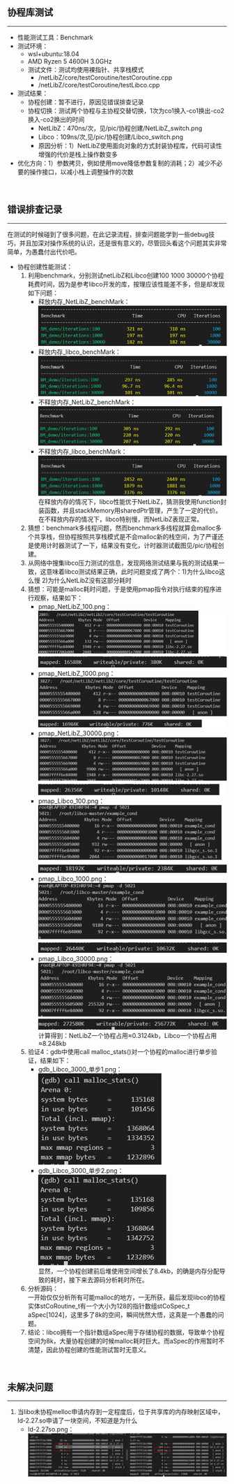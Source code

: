 ## 协程库测试
___
* 性能测试工具：Benchmark
* 测试环境：
  * wsl+ubuntu:18.04  
  * AMD Ryzen 5 4600H 3.0GHz  
  * 测试文件：测试均使用裸指针、共享栈模式  
    * /netLibZ/core/testCoroutine/testCoroutine.cpp  
    * /netLibZ/core/testCoroutine/testLibco.cpp  
* 测试结果：  
  * 协程创建：暂不进行，原因见错误排查记录  
  * 协程切换：测试两个协程与主协程交替切换，1次为co1换入-co1换出-co2换入-co2换出的时间
    * NetLibZ：470ns/次，见/pic/协程创建/NetLibZ_switch.png  
    * Libco：109ns/次,见/pic/协程创建/Libco_switch.png  
	* 原因分析：1）NetLibZ使用面向对象的方式封装协程库，代码可读性增强的代价是栈上操作数变多
* 优化方向：1）参数拷贝，例如使用move降低参数复制的消耗；2）减少不必要的操作接口，以减小栈上调整操作的次数
<br/>

## 错误排查记录
___
  在测试的时候碰到了很多问题，在此记录流程，排查问题能学到一些debug技巧，并且加深对操作系统的认识，还是很有意义的，尽管回头看这个问题其实非常简单，为愚蠢付出代价吧。  
* 协程创建性能测试：  
  1. 利用benchmark，分别测试netLibZ和Libco创建100 1000 30000个协程耗费时间，因为是参考libco开发的库，按理应该性能差不多，但是却发现如下问题：  
     * 释放内存_NetLibZ_benchMark：  
	![](netLibZ/../pic/协程创建/释放内存_NetLibZ_benchMark.png)  
     * 释放内存_libco_benchMark：  
	![](netLibZ/../pic/协程创建/释放内存_Libco_benchMark.png)  
     * 不释放内存_NetLibZ_benchMark：  
	![](netLibZ/../pic/协程创建/不释放内存_NetLibZ_benchMark.png)   
     * 不释放内存_libco_benchMark：  
	![](netLibZ/../pic/协程创建/不释放内存_Libco_benchMark.png)   
	在释放内存的情况下，libco性能优于NetLibZ，猜测我使用function封装函数，并且stackMemory用sharedPtr管理，产生了一定的代价。  
	在不释放内存的情况下，libco特别慢，而NetLibZ表现正常。
  2. 猜想：benchmark多线程问题，然而benchmark多线程就算会malloc多个共享栈，但协程按照共享栈模式是不会malloc新的栈空间，为了严谨还是使用计时器测试了一下，结果没有变化，计时器测试截图见/pic/协程创建。  
  3. 从网络中搜集libco压力测试的信息，发现网络测试结果与我的测试结果一致，这意味着libco测试结果正确，此时问题变成了两个：1)为什么libco这么慢 2)为什么NetLibZ没有这部分耗时
  4. 猜想：可能是malloc耗时问题，于是使用pmap指令对执行结束的程序进行观察，结果如下：  
     * pmap_NetLibZ_100.png：  
	![](netLibZ/../pic/协程创建/pmap_NetLibZ_100.png)  
     * pmap_NetLibZ_1000.png：  
	![](netLibZ/../pic/协程创建/pmap_NetLibZ_1000.png)  
	 * pmap_NetLibZ_30000.png：  
	![](netLibZ/../pic/协程创建/pmap_NetLibZ_30000.png)  
     * pmap_Libco_100.png：  
	![](netLibZ/../pic/协程创建/pmap_Libco_100.png)  
	 * pmap_Libco_1000.png：  
	![](netLibZ/../pic/协程创建/pmap_Libco_1000.png)  
	 * pmap_Libco_30000.png：  
	![](netLibZ/../pic/协程创建/pmap_Libco_30000.png)  
	计算得到：NetLibZ一个协程占用≈0.3124kb，Libco一个协程占用≈8.248kb  
  5. 验证4：gdb中使用call malloc_stats()对一个协程的malloc进行单步验证，结果如下：
  	  * gdb_Libco_3000_单步1.png：  
	![](netLibZ/../pic/协程创建/gdb_Libco_3000_单步1.png)   
	  * gdb_Libco_3000_单步2.png：  
	![](netLibZ/../pic/协程创建/gdb_Libco_3000_单步2.png)   
	显然，一个协程创建前后堆使用空间增长了8.4kb，的确是内存分配导致的耗时，接下来去源码分析耗时所在。  
  6. 分析源码：  
	一开始仅仅分析所有可能malloc的地方，一无所获，最后发现libco的协程实体stCoRoutine_t有一个大小为128的指针数组stCoSpec_t aSpec[1024]，这里多了8k的空间，瞬间恍然大悟，这真是一个愚蠢的问题。  
  7. 结论：libco拥有一个指针数组aSpec用于存储协程的数据，导致单个协程空间为8k，大量协程创建的时候malloc耗时巨大。而aSpec的作用暂时不清楚，因此协程创建的性能测试暂时无意义。

<br/>

## 未解决问题
___
1. 当libo未协程melloc申请内存到一定程度后，位于共享库的内存映射区域中，ld-2.27.so申请了一块空间，不知道是为什么
   * ld-2.27so.png：  
	![](netLibZ/../pic/协程创建/ld-2.27so.png)   